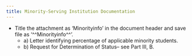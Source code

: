 ```yaml
---
title: Minority-Serving Institution Documentation
---
```


- Title the attachment as ‘Minorityinfo’ in the document header and save file as ‘^^Minorityinfo^^’.
	- a) Letter identifying percentage of applicable minority students.
	- b) Request for Determination of Status– see Part III, B.